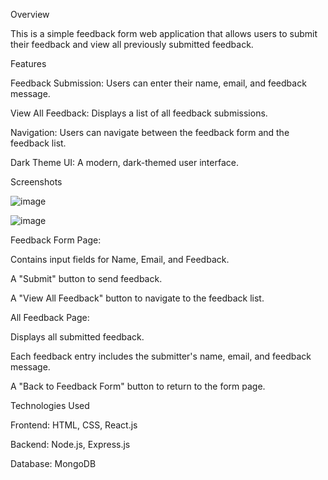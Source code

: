 Overview

This is a simple feedback form web application that allows users to submit their feedback and view all previously submitted feedback.

Features

Feedback Submission: Users can enter their name, email, and feedback message.

View All Feedback: Displays a list of all feedback submissions.

Navigation: Users can navigate between the feedback form and the feedback list.

Dark Theme UI: A modern, dark-themed user interface.

Screenshots

![image](https://github.com/user-attachments/assets/8fc66198-a0b5-4844-a29b-05d5c7f87b8f)

![image](https://github.com/user-attachments/assets/5be1c6d4-1af3-4948-a176-a6dca755e346)


Feedback Form Page:

Contains input fields for Name, Email, and Feedback.

A "Submit" button to send feedback.

A "View All Feedback" button to navigate to the feedback list.

All Feedback Page:

Displays all submitted feedback.

Each feedback entry includes the submitter's name, email, and feedback message.

A "Back to Feedback Form" button to return to the form page.

Technologies Used

Frontend: HTML, CSS, React.js

Backend: Node.js, Express.js 

Database: MongoDB 

